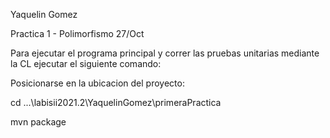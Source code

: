 Yaquelin Gomez

Practica 1 - Polimorfismo 27/Oct

Para ejecutar el programa principal y correr las pruebas unitarias mediante la CL
ejecutar el siguiente comando:

Posicionarse en la ubicacion del proyecto: 

cd ...\labisii2021.2\YaquelinGomez\primeraPractica

mvn package
